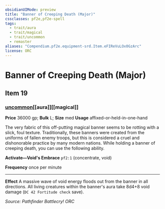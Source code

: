 ```yaml
---
obsidianUIMode: preview
title: "Banner of Creeping Death (Major)"
cssclasses: pf2e,pf2e-spell
tags:
  - trait/aura
  - trait/magical
  - trait/uncommon
  - remaster
aliases: "Compendium.pf2e.equipment-srd.Item.eFIReVuLOx0GzArc"
license: ORC
---
```

# Banner of Creeping Death (Major)
## Item 19
### [uncommon](uncommon "Uncommon Rarity Trait")[[aura]][[magical]]


**Price** 36000 gp; 
**Bulk** L; **Size** med
**Usage** affixed-or-held-in-one-hand

The very fabric of this off-putting magical banner seems to be rotting with a slick, foul texture. Traditionally, these banners were created from the uniforms of fallen enemy troops, but this is considered a cruel and dishonorable practice by many modern nations. While holding a banner of creeping death, you can use the following ability.

**Activate—Void's Embrace** `pf2:1` (concentrate, void)

**Frequency** once per minute

* * *

**Effect** A massive wave of void energy floods out from the banner in all directions. All living creatures within the banner's aura take 8d4+8 void damage (`DC 42 Fortitude check` save).

*Source: Pathfinder Battlecry!*
*ORC*